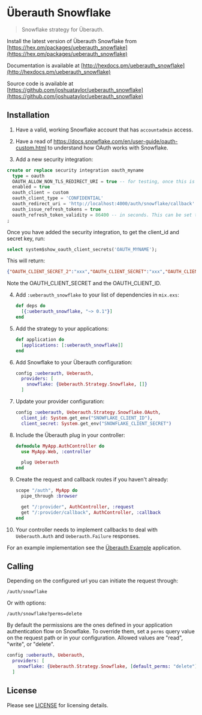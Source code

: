 # Überauth Snowflake

> Snowflake strategy for Überauth.

Install the latest version of Überauth Snowflake from [https://hex.pm/packages/ueberauth_snowflake](https://hex.pm/packages/ueberauth_snowflake)

Documentation is available at [http://hexdocs.pm/ueberauth_snowflake](http://hexdocs.pm/ueberauth_snowflake)

Source code is available at [https://github.com/joshuataylor/ueberauth_snowflake](https://github.com/joshuataylor/ueberauth_snowflake)

## Installation

1. Have a valid, working Snowflake account that has `accountadmin` access.

2. Have a read of https://docs.snowflake.com/en/user-guide/oauth-custom.html to understand how OAuth works with Snowflake.

3. Add a new security integration:
```sql
create or replace security integration oauth_myname
  type = oauth
  OAUTH_ALLOW_NON_TLS_REDIRECT_URI = true -- for testing, once this is removed, remove this
  enabled = true
  oauth_client = custom
  oauth_client_type = 'CONFIDENTIAL'
  oauth_redirect_uri = 'http://localhost:4000/auth/snowflake/callback'
  oauth_issue_refresh_tokens = true
  oauth_refresh_token_validity = 86400 -- in seconds. This can be set to like 7776000 for 90 days.
;
```

Once you have added the security integration, to get the client_id and secret key, run:
```sql
select system$show_oauth_client_secrets('OAUTH_MYNAME');
```

This will return:
```json
{"OAUTH_CLIENT_SECRET_2":"xxx","OAUTH_CLIENT_SECRET":"xxx","OAUTH_CLIENT_ID":"xxx"}
```

Note the OAUTH_CLIENT_SECRET and the OAUTH_CLIENT_ID.

4. Add `:ueberauth_snowflake` to your list of dependencies in `mix.exs`:

    ```elixir
    def deps do
      [{:ueberauth_snowflake, "~> 0.1"}]
    end
    ```

5. Add the strategy to your applications:

    ```elixir
    def application do
      [applications: [:ueberauth_snowflake]]
    end
    ```

6. Add Snowflake to your Überauth configuration:

    ```elixir
    config :ueberauth, Ueberauth,
      providers: [
        snowflake: {Ueberauth.Strategy.Snowflake, []}
      ]
    ```

7. Update your provider configuration:

    ```elixir
    config :ueberauth, Ueberauth.Strategy.Snowflake.OAuth,
      client_id: System.get_env("SNOWFLAKE_CLIENT_ID"),
      client_secret: System.get_env("SNOWFLAKE_CLIENT_SECRET")
    ```

8. Include the Überauth plug in your controller:

    ```elixir
    defmodule MyApp.AuthController do
      use MyApp.Web, :controller

      plug Ueberauth
    end
    ```

9. Create the request and callback routes if you haven't already:

    ```elixir
    scope "/auth", MyApp do
      pipe_through :browser

      get "/:provider", AuthController, :request
      get "/:provider/callback", AuthController, :callback
    end
    ```

10. Your controller needs to implement callbacks to deal with `Ueberauth.Auth` and `Ueberauth.Failure` responses.

For an example implementation see the [Überauth Example](https://github.com/ueberauth/ueberauth_example) application.

## Calling

Depending on the configured url you can initiate the request through:

    /auth/snowflake

Or with options:

    /auth/snowflake?perms=delete

By default the permissions are the ones defined in your application
authentication flow on Snowflake. To override them, set a `perms` query value on
the request path or in your configuration. Allowed values are "read", "write",
or "delete".

```elixir
config :ueberauth, Ueberauth,
  providers: [
    snowflake: {Ueberauth.Strategy.Snowflake, [default_perms: "delete"]}
  ]
```

## License

Please see [LICENSE](https://github.com/joshuataylor/ueberauth_snowflake/blob/master/LICENSE) for licensing details.
